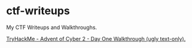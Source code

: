 # ctf-writeups
My CTF Writeups and Walkthroughs.

<a href="https://github.com/maj0ra/ctf-writeups/commit/b782c261e722f0e0bd4fa7b84d531971729823ae1">TryHackMe - Advent of Cyber 2 - Day One Walkthrough (ugly text-only).</a>
